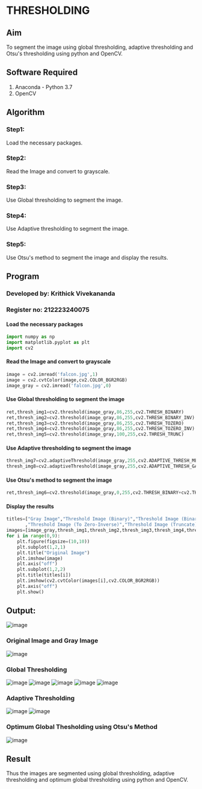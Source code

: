 # THRESHOLDING

## Aim
To segment the image using global thresholding, adaptive thresholding and Otsu's thresholding using python and OpenCV.

## Software Required
1. Anaconda - Python 3.7
2. OpenCV

## Algorithm

### Step1:
Load the necessary packages.

### Step2:
Read the Image and convert to grayscale.

### Step3:
Use Global thresholding to segment the image.

### Step4:
Use Adaptive thresholding to segment the image.

### Step5:
Use Otsu's method to segment the image and display the results.

## Program
### Developed by: Krithick Vivekananda 
### Register no: 212223240075
#### Load the necessary packages
```python
import numpy as np
import matplotlib.pyplot as plt
import cv2
```
#### Read the Image and convert to grayscale
```python
image = cv2.imread('falcon.jpg',1)
image = cv2.cvtColor(image,cv2.COLOR_BGR2RGB)
image_gray = cv2.imread('falcon.jpg',0)
```
#### Use Global thresholding to segment the image
```python
ret,thresh_img1=cv2.threshold(image_gray,86,255,cv2.THRESH_BINARY)
ret,thresh_img2=cv2.threshold(image_gray,86,255,cv2.THRESH_BINARY_INV)
ret,thresh_img3=cv2.threshold(image_gray,86,255,cv2.THRESH_TOZERO)
ret,thresh_img4=cv2.threshold(image_gray,86,255,cv2.THRESH_TOZERO_INV)
ret,thresh_img5=cv2.threshold(image_gray,100,255,cv2.THRESH_TRUNC)
```
#### Use Adaptive thresholding to segment the image
```python
thresh_img7=cv2.adaptiveThreshold(image_gray,255,cv2.ADAPTIVE_THRESH_MEAN_C,cv2.THRESH_BINARY,11,2)
thresh_img8=cv2.adaptiveThreshold(image_gray,255,cv2.ADAPTIVE_THRESH_GAUSSIAN_C,cv2.THRESH_BINARY,11,2)
```
#### Use Otsu's method to segment the image 
```python
ret,thresh_img6=cv2.threshold(image_gray,0,255,cv2.THRESH_BINARY+cv2.THRESH_OTSU)
```
#### Display the results
```python
titles=["Gray Image","Threshold Image (Binary)","Threshold Image (Binary Inverse)","Threshold Image (To Zero)"
       ,"Threshold Image (To Zero-Inverse)","Threshold Image (Truncate)","Otsu","Adaptive Threshold (Mean)","Adaptive Threshold (Gaussian)"]
images=[image_gray,thresh_img1,thresh_img2,thresh_img3,thresh_img4,thresh_img5,thresh_img6,thresh_img7,thresh_img8]
for i in range(0,9):
    plt.figure(figsize=(10,10))
    plt.subplot(1,2,1)
    plt.title("Original Image")
    plt.imshow(image)
    plt.axis("off")
    plt.subplot(1,2,2)
    plt.title(titles[i])
    plt.imshow(cv2.cvtColor(images[i],cv2.COLOR_BGR2RGB))
    plt.axis("off")
    plt.show()
```

## Output:
![image](https://github.com/user-attachments/assets/d655f99b-98ab-48d3-a641-6279682c4f89)
### Original Image and Gray Image
![image](https://github.com/user-attachments/assets/8a28c6a2-e415-4460-a62f-3691a94932a8)
### Global Thresholding
![image](https://github.com/user-attachments/assets/3699e02c-0203-4b0e-9389-308c2fabe895)
![image](https://github.com/user-attachments/assets/e49de2de-3630-42bf-b479-b98c29e1ed52)
![image](https://github.com/user-attachments/assets/afbb0ab3-afa5-4f57-a76a-efbff35b52ab)
![image](https://github.com/user-attachments/assets/c0cf507e-92bf-495d-a8c5-4db9f5155217)
![image](https://github.com/user-attachments/assets/6acea4b9-77b3-4816-9414-625304e34a4a)
### Adaptive Thresholding
![image](https://github.com/user-attachments/assets/7f407075-31b6-4824-9271-2d33ff110779)
![image](https://github.com/user-attachments/assets/a15fb46e-04eb-4217-8efe-dc4db883825d)
### Optimum Global Thesholding using Otsu's Method
![image](https://github.com/user-attachments/assets/b832a681-c2b2-42a1-b283-a1a1f8c5674c)
## Result
Thus the images are segmented using global thresholding, adaptive thresholding and optimum global thresholding using python and OpenCV.
